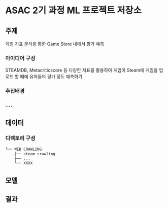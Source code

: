 # ASAC 2기 과정 ML 프로젝트 저장소

## 주제

게임 지표 분석을 통한 Game Store 내에서 평가 예측

### 아이디어 구성

STEAMDB, Metacriticscore 등 다양한 지표를 활용하여 게임이 Steam에 게임을 업로드 할 때에 유저들의 평가 정도 예측하기

### 추진배경

### ....

## 데이터

### 디렉토리 구성

```bash
└── WEB CRAWLING
    ├── steam_crawling
    ├── ...
    └── XXXX
```


## 모델

## 결과

